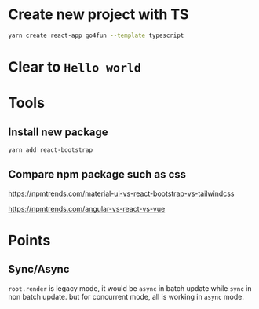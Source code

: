 # Create new project with TS
```bash
yarn create react-app go4fun --template typescript
```
# Clear to `Hello world`

# Tools

## Install new package
```bash
yarn add react-bootstrap
```

## Compare npm package such as css
https://npmtrends.com/material-ui-vs-react-bootstrap-vs-tailwindcss

https://npmtrends.com/angular-vs-react-vs-vue

# Points

## Sync/Async
`root.render` is legacy mode, it would be `async` in batch update while `sync` in non batch update. but for concurrent mode, all is working in `async` mode.



